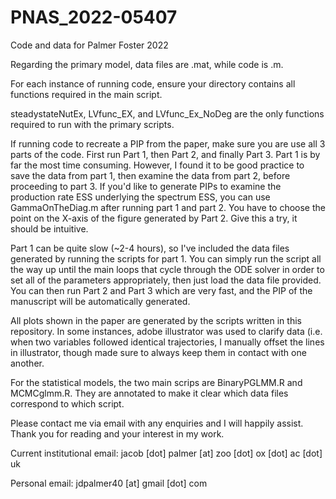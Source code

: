 # PNAS_2022-05407

Code and data for Palmer Foster 2022

Regarding the primary model, data files are .mat, while code is .m.

For each instance of running code, ensure your directory contains all functions required in the main script.

steadystateNutEx, LVfunc_EX, and LVfunc_Ex_NoDeg are the only functions required to run with the primary scripts.

If running code to recreate a PIP from the paper, make sure you are use all 3 parts of the code. First run Part 1, then Part 2, and finally Part 3. Part 1 is by far the most time consuming. However, I found it to be good practice to save the data from part 1, then examine the data from part 2, before proceeding to part 3. If you'd like to generate PIPs to examine the production rate ESS underlying the spectrum ESS, you can use GammaOnTheDiag.m after running part 1 and part 2. You have to choose the point on the X-axis of the figure generated by Part 2. Give this a try, it should be intuitive.

Part 1 can be quite slow (~2-4 hours), so I've included the data files generated by running the scripts for part 1. You can simply run the script all the way up until the main loops that cycle through the ODE solver in order to set all of the parameters appropriately, then just load the data file provided. You can then run Part 2 and Part 3 which are very fast, and the PIP of the manuscript will be automatically generated.

All plots shown in the paper are generated by the scripts written in this repository. In some instances, adobe illustrator was used to clarify data (i.e. when two variables followed identical trajectories, I manually offset the lines in illustrator, though made sure to always keep them in contact with one another.

For the statistical models, the two main scrips are BinaryPGLMM.R and MCMCglmm.R. They are annotated to make it clear which data files correspond to which script.

Please contact me via email with any enquiries and I will happily assist. Thank you for reading and your interest in my work.

Current institutional email: jacob [dot] palmer [at] zoo [dot] ox [dot] ac [dot] uk

Personal email: jdpalmer40 [at] gmail [dot] com
